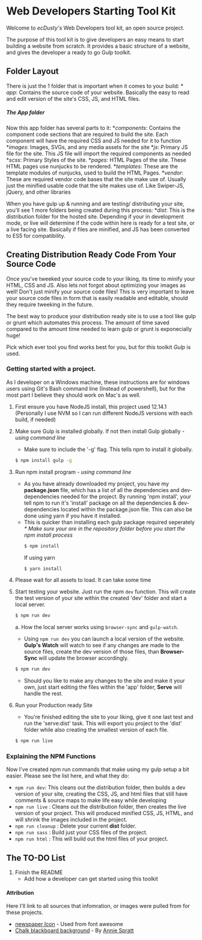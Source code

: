 # Web Developers Starting Tool Kit

Welcome to _ecDusty's_ Web Developers tool kit, an open source project.

The purpose of this tool kit is to give developers an easy means to start building a website from scratch. It provides a basic structure of a website, and gives the developer a ready to go Gulp toolkit.


## Folder Layout

There is just the 1 folder that is important when it comes to your build:
    * _app_: Contains the source code of your website. Basically the easy to read and edit version of the site's CSS, JS, and HTML files.

##### The App folder
Now this app folder has several parts to it:
    *_components_: Contains the component code sections that are required to build the site. Each component will have the required CSS and JS needed for it to function
    *_images_: Images, SVGs, and any media assets for the site
    *_js_: Primary JS file for the site. This JS file will import the required components as needed
    *_scss_: Primary Styles of the site.
    *_pages_: HTML Pages of the site. These HTML pages use nunjucks to be rendered.
    *_templates_: These are the template modules of nunjucks, used to build the HTML Pages.
    *_vendor_: These are required vendor code bases that the site make use of. Usually just the minified usable code that the site makes use of. Like Swiper-JS, jQuery, and other libraries

When you have gulp up & running and are testing/ distributing your site, you'll see 1 more folders being created during this process:
    *_dist_: This is the distribution folder for the hosted site. Depending if your in development mode, or live will determine if the code within here is ready for a test site, or a live facing site. Basically if files are minified, and JS has been converted to ES5 for compatibility.


## Creating Distribution Ready Code From Your Source Code

Once you've tweeked your source code to your liking, its  time to minify your HTML, CSS and JS. Also lets not forgot about optimizing your images as well! Don't just minify your source code files! This is very important to leave your source code files in form that is easily readable and editable, should they require tweeking in the future.

The best way to produce your distribution ready site is to use a tool like gulp or grunt which automates this process. The amount of time saved compared to the amount time needed to learn gulp or grunt is exponecially huge!

Pick which ever tool you find works best for you, but for this toolkit _Gulp_ is used.

### Getting started with a project.

As I developer on a Windows machine, these instructions are for windows users using Git's Bash command line (Instead of powershell), but for the most part I believe they should work on Mac's as well.

1. First ensure you have NodeJS install, this project used 12.14.1 (Personally I use NVM so I can run different NodeJS versions with each build, if needed)

2. Make sure Gulp is installed globally. If not then install Gulp globally - _using command line_
    * Make sure to include the '-g' flag. This tells npm to install it globally.
    ```sh
    $ npm install gulp -g
    ```

3. Run npm install program - _using command line_
   * As you have already downloaded my project, you have my **package.json** file, which has a list of all the dependencies and dev-dependencies needed for the project. By running 'npm install', your tell npm to run it's 'install' package on all the dependencies & dev-dependencies located within the package.json file. This can also be done using yarn if you have it installed.
   * This is quicker than installing each gulp package required seperately
     _* Make sure your are in the repository folder before you start the npm install process_
     ```sh
     $ npm install
     ```
     If using yarn
     ```sh
     $ yarn install
     ```

4. Please wait for all assets to load. It can take some time

5. Start testing your website. Just run the npm ```dev``` function. This will create the test version of your site within the created 'dev' folder and start a local server.
   ```sh
   $ npm run dev
   ```

   a. How the local server works using ```browser-sync``` and ```gulp-watch```.
     * Using ```npm run dev``` you can launch a local version of the website. **Gulp's Watch** will watch to see if any changes are made to the source files, create the dev version of those files, than **Browser-Sync** will update the browser accordingly.
     ```sh
     $ npm run dev
     ```

     * Should you like to make any changes to the site and make it your own, just start editing the files within the 'app' folder, **Serve** will handle the rest.

6. Run your Production ready Site
   * You're finished editing the site to your liking, give it one last test and run the 'serve:dist' task. This will export you project to the 'dist' folder while also creating the smallest version of each file.
   ```sh
   $ npm run live
   ```

### Explaining the NPM Functions

Now I've created npm run commands that make using my gulp setup a bit easier. Please see the list here, and what they do:
  *  ```npm run dev```: This cleans out the distribution folder, then builds a dev version of your site, creating the CSS, JS, and html files that still have comments & source maps to make life easy while developing
  *  ```npm run live``` : Cleans out the distribution folder, then creates the live version of your project. This will produced minified CSS, JS, HTML, and will shrink the images included in the project.
  *  ```npm run cleanup``` : Delete your current **dist** folder.
  *  ```npm run sass``` : Build just your CSS files of the project.
  *  ```npm run html``` : This will build out the html files of your project.


## The TO-DO List

1. Finish the README
    * Add how a developer can get started using this toolkit

[GO-CSS]: <https://developers.google.com/speed/docs/insights/OptimizeCSSDelivery> "Google's Optimized CSS Delivery"
[GitHub Pages]: <https://pages.github.com/> "GitHub hosting solution GitHub Pages"
[Node JS]: <https://nodejs.org/en/> "Node.JS's main page"


#### Attribution
Here I'll link to all sources that infomration, or images were pulled from for these projects.

 * [newspaper Icon](https://fontawesome.com/icons/newspaper?style=regular) - Used from font awesome
 * [Chalk blackboard background](https://unsplash.com/photos/DJUZjUYsLwQ) - By [Annie Spratt](https://unsplash.com/@anniespratt)